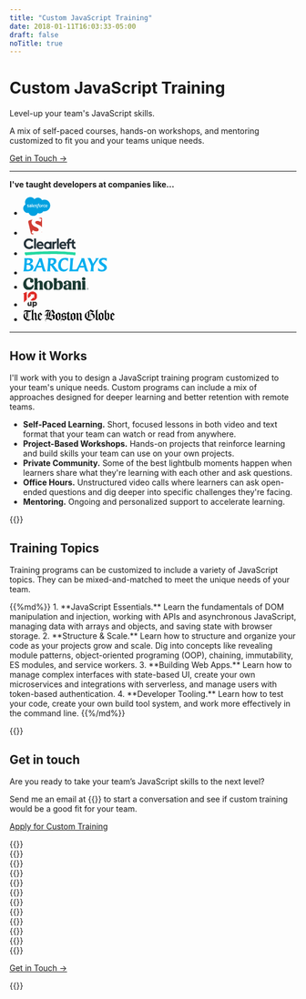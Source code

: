```yaml
---
title: "Custom JavaScript Training"
date: 2018-01-11T16:03:33-05:00
draft: false
noTitle: true
---
```


<h1 class="no-padding-top no-margin-bottom h5 text-sans">Custom JavaScript Training</h1>
<p class="text-xlarge margin-bottom-small text-serif">Level-up your team's JavaScript skills.</p>

<p><span class="text-large">A mix of self-paced courses, hands-on workshops, and mentoring customized to fit you and your teams unique needs.</span></p>

<p class="margin-bottom-large"><a class="btn" href="#ready-to-buy">Get in Touch &rarr;</a></p>

<hr>
<p class="line-overlay text-center"><strong>I've taught developers at companies&nbsp;like...</strong></p>

<ul class="list-inline list-inline-spaced text-center no-margin-bottom">
	<li class="margin-bottom">
		<svg xmlns="http://www.w3.org/2000/svg" class="company-logo" id="logo-salesforce" width="3.4140625em" height="2.375em" viewBox="0 0 92 64" aria-label="Salesforce"><g fill="none" fill-rule="evenodd"><path fill="#00A1E0" d="M38.05 6.98c2.948-3.071 7.055-4.978 11.595-4.978 6.035 0 11.302 3.366 14.106 8.363a19.494 19.494 0 017.974-1.695c10.886 0 19.71 8.902 19.71 19.885 0 10.983-8.824 19.885-19.71 19.885-1.331 0-2.629-.133-3.884-.386-2.469 4.403-7.177 7.379-12.578 7.379-2.261 0-4.4-.52-6.303-1.451C46.456 59.872 40.623 64 33.826 64c-7.078 0-13.112-4.48-15.427-10.761a15.176 15.176 0 01-3.137.327C6.833 53.567 0 46.663 0 38.146a15.442 15.442 0 017.631-13.357 17.662 17.662 0 01-1.46-7.053C6.171 7.94 14.122 0 23.93 0a17.73 17.73 0 0114.12 6.98"></path><path fill="#ffffff" d="M13.244 33.19l.37-1.027c.059-.176.192-.118.246-.085.103.061.177.116.31.194 1.09.689 2.1.696 2.415.696.816 0 1.322-.432 1.322-1.015v-.03c0-.634-.78-.874-1.681-1.15l-.2-.064c-1.237-.352-2.56-.861-2.56-2.427v-.032c0-1.486 1.199-2.523 2.915-2.523l.188-.002c1.008 0 1.982.293 2.688.721.064.04.126.114.09.212l-.38 1.027c-.067.175-.25.059-.25.059a5.41 5.41 0 00-2.382-.611c-.728 0-1.196.386-1.196.91v.033c0 .611.802.872 1.732 1.175l.16.05c1.233.39 2.549.93 2.549 2.415v.031c0 1.605-1.166 2.602-3.041 2.602-.921 0-1.802-.142-2.734-.637-.176-.102-.35-.19-.522-.315-.018-.026-.097-.057-.04-.207zm27.457 0l.371-1.027c.054-.168.211-.106.245-.085.102.063.178.116.31.194 1.092.689 2.1.696 2.418.696.813 0 1.32-.432 1.32-1.015v-.03c0-.634-.779-.874-1.68-1.15l-.2-.064c-1.239-.352-2.562-.861-2.562-2.427v-.032c0-1.486 1.2-2.523 2.916-2.523l.187-.002c1.008 0 1.983.293 2.69.721.062.04.125.114.09.212-.035.091-.347.931-.38 1.027-.069.175-.25.059-.25.059a5.41 5.41 0 00-2.383-.611c-.728 0-1.196.386-1.196.91v.033c0 .611.801.872 1.732 1.175l.16.05c1.233.39 2.548.93 2.548 2.415v.031c0 1.605-1.165 2.602-3.04 2.602-.922 0-1.803-.142-2.734-.637-.176-.102-.35-.19-.523-.315-.018-.026-.097-.057-.039-.207zm20.31-4.829a5.89 5.89 0 01.23 1.682c0 .6-.076 1.165-.23 1.681a3.77 3.77 0 01-.71 1.361 3.384 3.384 0 01-1.204.906c-.48.22-1.044.33-1.678.33-.634 0-1.2-.11-1.678-.33a3.384 3.384 0 01-1.204-.906 3.793 3.793 0 01-.711-1.36 5.909 5.909 0 01-.23-1.682c0-.6.077-1.166.23-1.682.154-.52.393-.978.71-1.36a3.442 3.442 0 011.205-.914c.479-.224 1.042-.337 1.678-.337.636 0 1.199.113 1.678.337.478.223.884.53 1.204.914.318.382.558.84.71 1.36zm-1.564 1.682c0-.907-.168-1.62-.502-2.12-.33-.496-.83-.736-1.526-.736-.696 0-1.192.24-1.518.736-.327.5-.494 1.213-.494 2.12 0 .906.167 1.624.496 2.128.324.502.82.745 1.516.745.696 0 1.196-.244 1.526-.745.332-.504.502-1.222.502-2.128zm14.422 2.63l.384 1.062c.05.13-.063.187-.063.187-.593.23-1.416.394-2.217.394-1.358 0-2.398-.391-3.092-1.163-.69-.77-1.042-1.817-1.042-3.116 0-.601.087-1.17.257-1.685.17-.52.425-.978.761-1.36a3.613 3.613 0 011.261-.914c.5-.223 1.088-.335 1.744-.335.443 0 .837.027 1.175.077.361.056.842.186 1.045.265.037.014.14.064.098.185-.148.417-.249.689-.386 1.069-.06.162-.182.108-.182.108-.515-.162-1.009-.236-1.654-.236-.775 0-1.357.258-1.737.763-.384.509-.599 1.176-.602 2.063-.003.973.241 1.694.673 2.14.431.445 1.033.67 1.791.67.307 0 .597-.02.858-.061.258-.041.5-.121.728-.21 0 0 .147-.055.2.097zm8.01-4.607c.341 1.194.163 2.225.157 2.282-.013.136-.153.138-.153.138l-5.299-.004c.033.805.226 1.375.616 1.762.383.379.991.622 1.814.623 1.258.003 1.795-.25 2.176-.391 0 0 .145-.052.2.092l.345.971c.07.163.014.22-.045.253-.332.183-1.137.525-2.669.529-.743.003-1.39-.103-1.923-.31a3.502 3.502 0 01-1.333-.883 3.497 3.497 0 01-.769-1.347 5.713 5.713 0 01-.239-1.692c0-.6.077-1.17.232-1.691.155-.525.396-.988.717-1.377a3.479 3.479 0 011.221-.93c.486-.229 1.088-.341 1.75-.341.567 0 1.085.122 1.516.308.332.142.666.399 1.008.767.216.232.545.74.678 1.241zm-5.27 1.107h3.78c-.039-.486-.134-.922-.352-1.25-.332-.496-.79-.769-1.485-.769-.696 0-1.19.273-1.517.769-.214.328-.352.746-.427 1.25zm-37.175-1.107c.34 1.194.165 2.225.159 2.282-.014.136-.154.138-.154.138l-5.3-.004c.034.805.226 1.375.617 1.762.383.379.99.622 1.813.623 1.258.003 1.797-.25 2.177-.391 0 0 .145-.052.199.092l.346.971c.07.163.014.22-.044.253-.334.183-1.14.525-2.67.529-.744.003-1.391-.103-1.923-.31a3.514 3.514 0 01-1.334-.883 3.506 3.506 0 01-.767-1.347 5.68 5.68 0 01-.241-1.692c0-.6.078-1.17.232-1.691a3.88 3.88 0 01.718-1.377 3.488 3.488 0 011.22-.93c.488-.229 1.09-.341 1.75-.341a3.85 3.85 0 011.518.308c.332.142.666.399 1.007.767.216.232.545.74.677 1.241zm-5.271 1.107h3.782c-.04-.486-.135-.922-.352-1.25-.33-.496-.79-.769-1.485-.769-.696 0-1.191.273-1.516.769-.216.328-.353.746-.43 1.25zm-9.346-.253s.418.037.874.103v-.224c0-.707-.147-1.04-.436-1.263-.296-.226-.738-.343-1.31-.343 0 0-1.29-.016-2.31.538-.047.028-.086.044-.086.044s-.128.045-.174-.086L21 26.681c-.058-.145.047-.211.047-.211.477-.372 1.633-.597 1.633-.597a8.711 8.711 0 011.421-.131c1.058 0 1.877.246 2.434.733.558.489.842 1.277.842 2.339l.003 4.848s.011.14-.122.172c0 0-.195.054-.37.095-.177.041-.815.171-1.336.259a9.744 9.744 0 01-1.61.134c-.515 0-.987-.048-1.403-.143a2.92 2.92 0 01-1.079-.468 2.192 2.192 0 01-.69-.829c-.163-.333-.245-.74-.245-1.21 0-.461.097-.872.284-1.222.188-.348.446-.643.77-.874a3.425 3.425 0 011.105-.513c.413-.11.852-.167 1.306-.167.333 0 .611.007.827.024zm-2.109 3.724c-.003-.001.475.375 1.554.309a10.82 10.82 0 001.43-.19v-2.41s-.678-.111-1.439-.122c-1.079-.013-1.539.384-1.536.383-.318.226-.473.561-.473 1.025 0 .297.053.529.16.691.067.107.096.147.304.314zm44.855-6.455c-.05.145-.307.871-.4 1.112-.034.092-.09.155-.193.144 0 0-.304-.07-.582-.07-.191 0-.464.024-.71.1a1.586 1.586 0 00-.654.393c-.194.187-.351.45-.465.78-.116.332-.176.86-.176 1.39v3.948a.16.16 0 01-.16.161h-1.391a.162.162 0 01-.164-.16v-7.905c0-.089.065-.16.154-.16h1.357c.09 0 .154.071.154.16v.646c.203-.272.567-.512.896-.66.33-.15.699-.26 1.366-.22.347.021.798.116.889.151a.144.144 0 01.079.19zm-13.07-3.663c.037.015.138.064.098.184l-.407 1.113c-.034.084-.056.134-.229.082a2.388 2.388 0 00-.707-.11c-.21 0-.4.027-.568.083a1.084 1.084 0 00-.444.274 1.545 1.545 0 00-.372.566c-.195.56-.27 1.157-.28 1.195h1.694c.143 0 .188.066.174.171l-.198 1.102c-.032.16-.177.154-.177.154h-1.746l-1.193 6.756a10.426 10.426 0 01-.466 1.78c-.187.489-.38.846-.69 1.187a2.43 2.43 0 01-.979.682c-.367.135-.813.204-1.3.204a3.19 3.19 0 01-.777-.075 4.198 4.198 0 01-.485-.142c-.065-.023-.118-.106-.08-.212.036-.105.35-.964.392-1.077.054-.136.192-.084.192-.084.094.04.16.066.285.091.127.025.297.047.426.047.231 0 .441-.028.624-.09.22-.071.35-.2.484-.372.14-.181.254-.426.371-.755.117-.333.224-.773.316-1.306l1.188-6.633h-1.17c-.14 0-.188-.066-.172-.172l.196-1.102c.031-.16.18-.154.18-.154h1.201l.065-.358c.18-1.064.537-1.873 1.065-2.404.531-.535 1.286-.805 2.244-.805.274 0 .516.018.721.055.201.038.354.073.524.125zm-23.676 11.46c0 .09-.062.161-.152.161H29.26c-.09 0-.151-.072-.151-.16V22.674c0-.087.062-.159.15-.159h1.406c.09 0 .152.072.152.16v11.311z"></path></g></svg>
	</li>
	<li class="margin-bottom">
		<svg xmlns="http://www.w3.org/2000/svg" class="company-logo" id="logo-smashing" height="2.2325em" width="2.375em" viewBox="0 0 47 50" aria-label="Smashing Magazine"><g id="S"><g id="Kasten"><path fill="#d13c33" d="M38.51 30.34a27.55 27.55 0 00-7-3.78 28.32 28.32 0 01-5.36-2.87q-6-4.18-6-10.37a10.63 10.63 0 012.25-6.89 10.19 10.19 0 01.86-.94l-8.55 2A4.62 4.62 0 0011.18 13l7.08 30.59A4.62 4.62 0 0023.79 47l3.51-.81-.3-.03a33.76 33.76 0 01-6.78-2.92l3.66-8.18a16.3 16.3 0 0010.4 3.66c4 0 6-1.43 6-4.27a5.26 5.26 0 00-1.77-4.11zM57.85 34.45L50.77 3.86A4.62 4.62 0 0045.23.4l-5.15 1.19q.89.14 1.76.33a28.13 28.13 0 016.66 2.39l-3 8c-2.24-1.92-5.37-2.88-9.37-2.88q-5.38 0-5.39 4.28a3.86 3.86 0 001.77 3 36.82 36.82 0 007.56 3.66 23.64 23.64 0 016.39 3.55 12.68 12.68 0 012 2A12.35 12.35 0 0151 33.75a11.85 11.85 0 01-2.45 7.58L54.38 40a4.61 4.61 0 003.47-5.55z"></path></g></g></svg>
	</li>
	<li class="margin-bottom">
		<svg xmlns="http://www.w3.org/2000/svg" class="company-logo" id="logo-clearleft" width="6.65em" height="2.375em" viewBox="0 0 154 54" aria-label="Clearleft"><path class="Logo-text" fill="#25333A" d="M152.5 27.5v5.4h-2.4c-5.5 0-8.6-3.3-8.6-9.3v-6.8h-7.4v16.1h-5.6V16.8h-3.1l-.1-4.6h3.1v-.6c0-6 3-9.3 8.6-9.3h2.4v5.4H137c-2 0-2.9 1.3-2.9 4v.6h7.4v-4l5.6-3.6v7.4h4v4.6h-4v6.8c0 2.7 1 4 2.9 4h2.5zM77 11.9h5.6v21H77v-2c-1.7 1.7-4 2.7-6.4 2.6-5.7 0-10.1-4.8-10.1-11s4.4-11 10.1-11c2.4-.1 4.7.8 6.4 2.5v-2.1zm0 10.5c0-3.5-2.4-6.1-5.6-6.1s-5.6 2.6-5.6 6.1 2.3 6.1 5.6 6.1S77 26 77 22.4zm12.9-8.7v-1.8h-5.4v21h5.6v-9.5c0-4.5.8-6.8 5-6.8h1.5v-5.4h-.2c-3 0-5.2.9-6.5 2.5zM98 32.8h5.6V2.4H98v30.4zM17 8.1c3.2 0 6.1 1.8 7.6 4.5l.1.2.2-.1 4.8-3.1.3-.1-.1-.2C27 5 22.2 2.4 17.1 2.4 8.6 2.3 1.6 9.1 1.5 17.5v.3c-.1 8.5 6.8 15.4 15.3 15.5h.3c5.1.1 9.9-2.5 12.8-6.7l.1-.2-5.2-3.4-.1.2c-1.6 2.7-4.5 4.4-7.6 4.5-5.2 0-9.2-4.3-9.2-9.8 0-4.8 3.4-9.8 9.1-9.8zm14.6 24.7h5.6V2.4h-5.6v30.4zm94-10.5c0 .6 0 1.1-.1 1.7v.5h-14.8c.5 2.5 2.8 4.3 5.4 4.1 2 0 3.9-.7 5.5-2l.4-.3 2.8 4-.3.3c-2.4 2-5.5 3.1-8.6 3-6.4 0-10.8-4.6-10.8-11.1s4.3-11.1 10.6-11.1c5.7-.2 9.8 4.4 9.9 10.9zm-5.7-2.2c-.6-2.5-2.2-3.9-4.5-3.9-2.4-.1-4.4 1.6-4.7 3.9h9.2zm-60.7 2.2c0 .6 0 1.1-.1 1.7v.5H44.3c.5 2.5 2.8 4.3 5.4 4.1 2 0 3.9-.7 5.5-2l.4-.3 2.8 4-.3.3c-2.4 2-5.5 3.1-8.6 3-6.4 0-10.8-4.6-10.8-11.1S43 11.2 49.2 11.2c5.9 0 10 4.6 10 11.1zm-5.6-2.2c-.6-2.5-2.2-3.9-4.5-3.9-2.4-.1-4.4 1.6-4.7 3.9h9.2z"></path><clipPath id="a"><path d="M151.8 44c-.2-1-1.1-1.6-2-1.4h-.1c-1.1.4-2.2.4-3.3.2-1.4-.2-2.9-.3-4.3-.5-2.4-.3-4.8-.5-7.2-.7-2.6-.2-5.3-.3-7.9-.5-2.5-.2-4.9-.4-7.4-.5-5.2-.3-10.5-.5-15.7-.6-4.4-.2-19.6-.3-23.9-.3-3.1 0-6.1.1-9.2.2-4.1 0-18.9.3-23 .6-4.3.2-8.7.4-13 .7-4 .3-8 .5-11.9.7-.9 0-1.8.1-2.7.3-2.4 0-4.4.2-6.5.3-1.7.1-3.4.1-5 .4-.7 0-1-.4-2.1-.3s-2.1.5-2.1 1.1c-.5.1 0 .4-.6.5v.5c.4.2.6.4 0 .7v.2c.3-.1.4 0 .6.1v.4c-.4.2-.2.4-.1.5s.5.4.4.7c-.1.5.1 1 .5 1.3v.2c.1.7 1.1 1.3 1.2 2 .1.5 1 1 2.3.9 1.1-.1 1.5-.5 2.5-.7.2 0 .8-.1 1-.1 4.2-.3 8.5-.6 12.7-1 1.2-.1 2.6-.1 3.7-.3 1.5-.3 3.1-.3 4.6-.5 2.9-.3 5.8-.5 8.6-.5 2.4 0 4.8-.3 7.2-.4 1.3-.1 2.7.1 4-.1.5-.1 1-.1 1.6-.1 1.4.1 13.7-.1 15.1-.1 2.8 0 5.6-.1 8.4-.2 3.3-.1 17.4-.2 20.7 0 1.1 0 2.3.2 3.4.2 3.1-.2 6.2.1 9.3.2 2.7.1 5.4.3 8.1.4s5.2.2 7.8.5c1 .1 2.1.2 3.1.3.8.1 1.4-.2 2.2-.1 2 .3 4.1.5 6.2.6 1.1 0 2.2.1 3.2.3 1.6.3 3.1.5 4.7.7l1 .4c.9.4 1.8.5 2.8.3.5-.3.8-1 .6-1.6v-.2c.1-.2.2-.3.1-.5.3-.1.3-.2.2-.4.2-.6.7-1.1.4-1.7-.1-.2-.4-.6.4-.8v-.5c-.4 0-.4-.2-.5-.3-.2-.5-.1-1-.1-1.5zm-73.5 1.3h-.2.2"></path></clipPath><path clip-path="url(#a)" fill="none" stroke="#23D8A0" stroke-width="13" d="M-1.1 49.4s50.4-6.3 81.9-6 77.1 4.6 77.1 4.6"></path></svg>
	</li>
	<li class="margin-bottom">
		<svg xmlns="http://www.w3.org/2000/svg" class="company-logo" id="logo-barclays" style="margin-bottom:0.45em" width="10.5em" height="1.75em" viewBox="0 0 2701 450" aria-label="Barclays"><path d="M2689.147 109.064c-17.495-31.706-55.209-55.754-96.172-55.754-36.028 0-67.716 14.755-67.716 53.014 0 32.215 39.891 54.067 81.417 80.855 45.32 28.404 92.326 63.342 92.326 124.014 0 79.222-77.026 127.826-166.085 127.826-36.607 0-74.83-7.096-117.99-23.485l7.08-105.447c20.78 42.087 59.583 75.392 116.9 75.392 44.266 0 77.026-21.29 77.026-58.459 0-31.689-26.788-51.345-59.53-71-68.858-41.509-112.527-74.866-112.527-134.941 0-90.165 75.375-120.203 153.49-120.203 45.32 0 73.759 8.203 102.69 8.203l-10.909 99.985m-381.845 94.486c-9.872 16.407-22.378 38.768-30.072 55.192-6.535 31.126-9.82 72.67-9.82 118.534 0 19.129 3.285 44.792 12.015 53.54h-114.16c20.184-19.111 28.404-136.539 27.333-173.708-15.3-52.978-36.098-103.796-67.769-165.54-20.165-38.767-43.686-75.41-58.441-82.489 25.663-2.16 58.441-3.811 74.303-3.811 28.386 0 36.062 3.811 53.558 42.07 27.262 61.743 47.48 108.135 59.513 142.581 28.966-45.355 49.166-76.481 75.392-119.096 6.552-10.381 12.015-23.485 12.015-36.062 0-9.855-1.651-20.763-6.007-25.682h113.088c-21.852 4.919-120.202 159.533-140.948 194.471m-397.162-95.558-67.716 146.92h110.33l-42.614-146.92m132.762 326.636c-36.08 0-38.785-1.072-67.751-100.494l-10.364-36.607c-17.46 8.186-48.64 12.015-98.333 12.015h-50.256l-8.748 18.567c-12.559 27.895-29.492 60.62-29.492 83.613 0 5.463.544 11.453 2.74 19.112h-298.285c16.951-19.112 22.414-80.838 30.6-192.855l1.633-26.753c4.374-63.921 7.694-113.088 7.115-147.482-.545-28.404-3.285-46.444-10.926-54.63h115.284c-16.407 12.578-22.432 80.294-30.055 192.31l-2.196 26.753c-2.74 41.526-8.185 84.123-8.185 125.648 0 19.094 7.64 23.468 27.332 23.468 69.894 0 87.407-1.633 119.06-22.94 19.657-36.063 42.088-81.418 63.905-128.389l29.546-62.815c27.841-59.004 55.139-119.114 55.139-130.567 0-8.22-2.178-15.844-5.428-23.503H1967s37.135 137.681 45.338 167.156l18.005 66.662c31.126 112 50.817 166.612 77.043 187.92-21.887 2.74-53.013 3.811-64.484 3.811m-743.471 4.391c-108.715 0-171.548-89.585-171.548-190.096 0-139.842 75.92-248.047 220.697-248.047 45.337 0 66.662 8.203 103.234 8.203l-10.909 107.626c-20.762-37.696-54.647-63.377-99.967-63.377-90.13 0-126.737 97.261-126.737 180.84 0 90.674 50.818 140.367 118.534 140.367 36.607 0 68.823-9.836 122.926-47.515-21.852 69.947-72.67 112-156.23 112M922.504 60.441c-10.381 0-22.976 0-32.778 1.089-3.285 18.022-6.025 49.166-9.854 99.405l-2.196 29.528c5.498 1.106 12.577 1.668 19.147 1.668 52.416 0 88.496-31.723 88.496-79.766 0-32.813-22.94-51.924-62.815-51.924m152.383 388.414c-31.126 0-38.785-4.936-49.149-19.146L907.731 265.82c-9.292-12.559-16.389-22.94-31.126-22.94h-2.74l-2.161 31.689c-2.758 43.159-4.392 77.605-4.392 103.269.545 28.404 3.83 45.864 11.488 52.978H764.623c16.371-14.755 22.361-63.922 31.67-192.854l1.652-26.753c4.374-63.36 7.659-112.544 7.097-146.938-.562-30.055-3.812-48.64-12.033-55.192h155.686c50.8 0 120.73 8.766 120.73 91.237 0 67.716-45.356 104.885-101.601 122.346 5.463 4.936 15.282 17.495 21.307 25.154l85.756 113.633c53.54 70.474 57.897 73.741 77.044 83.578-24.048 2.723-56.264 3.83-77.044 3.83M542.855 107.991l-68.331 146.92h110.893l-42.562-146.92m132.71 326.636c-36.028 0-38.768-1.072-67.717-100.494l-10.381-36.607c-17.513 8.186-48.64 12.015-98.351 12.015H448.86l-8.73 18.567c-8.748 19.691-30.055 60.128-29.51 83.613 0 5.463.544 10.926 2.74 19.112H312.304c28.948-28.949 65.555-96.138 116.356-204.852l29.51-62.816C484.923 106.36 513.344 41.892 513.344 32.6c0-8.22-2.16-15.844-5.463-23.503h91.8S623.674 100.334 645 176.253l18.022 66.662c31.144 112 50.8 166.611 77.026 187.919-23.485 2.722-52.996 3.794-64.484 3.794m-520.07-374.73c-8.203 0-19.111 0-29.493 1.106-4.374 29.493-7.114 57.897-9.275 89.023 0 0-1.65 26.753-1.65 25.664H126c53.54 0 102.725-18.567 102.725-67.699 0-28.439-23.503-48.095-73.232-48.095m-13.63 167.156h-30.038l-4.374 62.27c-2.178 27.333-3.285 50.257-3.83 77.571 0 3.847 12.015 12.033 40.402 12.033 59.003 0 97.806-29.493 97.806-78.133 0-54.085-44.266-73.74-99.967-73.74m6.552 203.762H.915c18.585-16.406 23.503-80.31 31.689-192.854l1.634-26.209c4.391-63.922 7.658-113.088 7.114-147.482-.545-29.51-3.83-48.64-12.033-55.192h164.978c39.33 0 118.007 2.196 118.007 84.123 0 54.63-50.818 88.496-97.244 100.546 65.555 6.552 114.722 38.224 114.722 105.957-.018 73.197-68.84 131.111-181.367 131.111" fill="#00AEEF" fill-rule="nonzero"></path></svg>
	</li>
	<li class="margin-bottom">
		<svg xmlns="http://www.w3.org/2000/svg" class="company-logo" id="logo-chobani" style="height:1.6em;" viewBox="0 0 301.46 58.75" aria-label="Chobani"><path d="M27.44 8.55c3.47 0 5.25 1.45 5.25 3.63 0 1.61-1.29 3-1.29 5.73 0 4.12 2.9 7.26 7.59 7.26 4.92 0 8.15-3.39 8.15-8.72 0-7.5-5.89-13.56-19.29-13.56C11.62 2.91 0 14.61 0 31.39c0 16.46 9.68 27.36 26.15 27.36 13.48 0 21.71-8.72 21.71-19.29 0-3.55-1.13-4.6-2.58-4.6s-2 1.37-2.42 2.18c-2.19 4.36-5.86 8.88-13.73 8.88-9.36 0-15-7.91-15-19C14.12 16 20.25 8.55 27.44 8.55zM67.7 56.24c0-.73-.56-1.29-1-2.1-.73-1.37-1-2.42-1-5.73V30.83c0-4.36 2.91-7.91 6-7.91 2.74 0 4.28 2.1 4.28 5.65v19.85c0 3.31-.24 4.36-1 5.73-.48.81-1 1.37-1 2.1 0 .89.48 1.29 1.37 1.29h15.03c1 0 1.45-.4 1.45-1.29 0-.73-.56-1.29-1-2.1-.81-1.37-1-2.42-1-5.73V28.65c0-7.42-4.44-12.75-12.43-12.75a13.78 13.78 0 0 0-11.7 7V6.05c0-1.78-.24-2.1-2.18-2.1H52.61c-1.78 0-2.42.65-2.42 1.78A6.14 6.14 0 0 0 51 8.15a15.81 15.81 0 0 1 .89 6.13v34.14c0 3.31-.24 4.36-1 5.73-.48.81-1 1.37-1 2.1 0 .89.48 1.29 1.45 1.29h15c.89 0 1.37-.4 1.37-1.29zm68.91-19.12c0-14.28-9-21.38-21-21.38-12.18 0-21.3 8.15-21.3 21.38 0 13.72 9 21.38 21.14 21.38s21.14-8.07 21.14-21.38zm-14.2 1.94c0 9.12-2.26 14.85-6.37 14.85-4.36 0-7.42-6-7.42-18.88 0-9 2.34-14.69 6.37-14.69 4.36 0 7.42 5.81 7.42 18.72zm60.28-3.15c0-12.27-6-20.17-15.74-20.17-6.21 0-10.17 3.23-11.94 6.54V6.05c0-1.78-.24-2.1-2.18-2.1h-11c-1.78 0-2.42.65-2.42 1.78a6.14 6.14 0 0 0 .81 2.42 15.81 15.81 0 0 1 .89 6.13v29.78c0 7.1-.32 9.28-.32 11.38a2.49 2.49 0 0 0 2.82 2.74 11.39 11.39 0 0 0 3.87-1 6.78 6.78 0 0 1 2.34-.4 11.93 11.93 0 0 1 2.91.48 30.31 30.31 0 0 0 8 1.21c13.88 0 21.95-8.63 21.95-22.59zm-23-12.51c5.33 0 8.39 6.13 8.39 16.3 0 9.52-3.31 14.2-7.34 14.2-3.23 0-5.73-3.23-5.73-7.42V29.05c0-3.63 1.69-5.65 4.68-5.65zM216 58.34c5.33 0 8.15-1.21 8.15-2.91 0-.73-.32-1-.89-1.53-.81-.73-1.45-1.29-1.45-4.28l.08-19.45c0-8.72-5.25-14.53-18.4-14.53-11.3 0-17 4.6-17 10.65a6 6 0 0 0 6.21 6.37c3.79 0 6-2.66 6-5.33 0-2.1-.73-3.07-.73-4.44s1.53-2.74 4.36-2.74c4.28 0 6.29 2.91 6.29 8.07v3.63c-16.3 1.45-23.56 6.37-23.56 15 0 6.7 5 11.7 12.43 11.7a12.32 12.32 0 0 0 11.14-6.13c.16 3.79 1.53 5.89 7.42 5.89zm-13.48-6.46c-3.15 0-4.92-2.66-4.92-5.73 0-4.76 3.55-8.31 11-9.76l-.08 8.88c0 3.47-2.58 6.62-6 6.62zm41.4 4.36c0-.73-.56-1.29-1-2.1-.73-1.37-1-2.42-1-5.73V30.83c0-4.36 2.58-8 5.73-8 2.74 0 4.36 1.94 4.36 5.73v19.86c0 3.31-.24 4.36-1 5.73-.48.81-1 1.37-1 2.1 0 .89.48 1.29 1.37 1.29h15.09c1 0 1.45-.4 1.45-1.29 0-.73-.56-1.29-1-2.1-.81-1.37-1-2.42-1-5.73V29.05c0-7.67-4.36-13.15-12.35-13.15a13.76 13.76 0 0 0-12 7.26v-4.28c0-1.78-.24-2.18-2.18-2.18h-10.94c-1.69 0-2.26.65-2.26 1.61a6 6 0 0 0 1 2.5c.81 1.45.89 2.91.89 6.13v21.48c0 3.31-.24 4.36-1 5.73-.48.81-1 1.37-1 2.1 0 .89.48 1.29 1.45 1.29h15c.89 0 1.37-.4 1.37-1.29zm26.65-49.06c0 4 3 7.18 8.07 7.18s8.07-3.23 8.07-7.18S283.72 0 278.64 0s-8.07 3.15-8.07 7.18zm1 50.35h14.93c1 0 1.45-.4 1.45-1.29 0-.73-.56-1.29-1-2.1-.73-1.37-1-2.42-1-5.73V18.88c0-1.78-.24-2.18-2.18-2.18h-11.3c-1.69 0-2.26.65-2.26 1.61a6 6 0 0 0 1 2.5c.73 1.45.89 2.91.89 6.13v21.48c0 3.31-.24 4.36-1 5.73-.48.81-1 1.37-1 2.1 0 .89.48 1.29 1.45 1.29zM296.19 51.26h.91c.61 0 .91.24.91.73s-.32.73-.91.73h-.91zm2.6.73c0-.9-.6-1.4-1.69-1.4h-1.7v4.87h.79v-2.05h.81l1.11 2.05h.89l-1.22-2.11a1.39 1.39 0 0 0 1-1.36M297 57a3.9 3.9 0 1 1 3.85-3.9A3.75 3.75 0 0 1 297 57m0-8.36a4.46 4.46 0 1 0 4.47 4.46 4.32 4.32 0 0 0-4.47-4.49" fill="#1c3c34"></path></svg>
	</li>
	<li class="margin-bottom">
		<svg xmlns="http://www.w3.org/2000/svg" class="company-logo" id="logo-10up" style="height: 2em;" viewBox="0 0 236 270" aria-label="10up"><g fill-rule="nonzero" fill="none"><path fill="#DF2B26" d="M60.933 4.502L0 34.499l12.081 14.422V186.13l48.852-48.868z"></path><path d="M117.498 215.8c0 7.527-5.092 10.752-10.75 10.752-7.508 0-9.263-4.576-9.263-9.544v-43.127h-.319l-24.134 24.133v24.633c0 13.574 7.256 25.528 24.053 25.528 7.39 0 14.918-3.086 20.413-8.192v6.582h24.453v-72.684h-24.453V215.8zm84.252-43.395c-8.327 0-15.17 2.95-20.689 8.327v-6.852h-24.578v96.061h24.578v-29.959c5.52 5.106 12.362 8.192 20.689 8.192 20.288 0 32.928-16.252 32.928-37.885 0-21.359-12.64-37.884-32.928-37.884zm-6.58 54.812c-9.398 0-14.109-7.795-14.109-17.061 0-9.267 4.574-16.929 14.109-16.929 9.278 0 13.569 7.785 13.569 16.929 0 9.002-4.291 17.061-13.569 17.061z" fill="#303030"></path><path d="M157.093 0c-43.492.005-78.737 35.251-78.737 78.736 0 12.008 2.771 23.353 7.57 33.528l.825.853 48.644-48.642-15.297-15.297h66.562v66.557l-15.296-15.297-48.922 48.923c10.468 5.142 22.203 8.117 34.656 8.117 43.484 0 78.74-35.25 78.74-78.742C235.838 35.251 200.582 0 157.093 0z" fill="#DF2B26"></path></g></svg>
	</li>
	<li class="margin-bottom">
		<svg xmlns="http://www.w3.org/2000/svg" class="company-logo" id="logo-boston-globe" style="height:1.6em;" viewBox="0 0 317 44" aria-label="The Boston Globe"><path d="M292.294 26.857c0 3.096-.142 9.155-.142 9.367l-.21.21-5.85-3.66V18.403c.917-1.408 2.185-2.114 3.312-2.114 1.338 0 2.325.986 2.816 2.325 0 .564.074 4.298.074 8.244zm19.3-5.847l-5.425 4.437V15.374l5.425 5.636zm-14.37 12.75c-.353-3.17-.28-11.765-.28-15.78 0-2.606-2.256-4.51-5.076-5.707l-5.775 4.86V6.567c0-1.76 1.056-3.664 2.323-3.664V2.55c-2.745 0-5.773 2.186-6.27 3.595-.63-1.058-2.11-1.693-3.518-1.693l-.073.563c1.41 0 2.748 2.398 2.748 6.626 0 8.522-.07 16.696-.07 20.214 0 1.13-.142 1.905-.777 2.82l8.667 5.28c3.31-3.093 4.577-4.01 8.1-6.193zm19.092-1.338l-.426-.426c-2.182 2.185-3.452 3.1-4.718 3.1-1.27 0-2.467-.775-5.003-2.746v-5.777l9.933-7.96c-2.326-1.973-7.115-6.764-7.115-6.764-2.678 2.397-4.227 3.735-7.96 6.34.14.775.282 1.83.282 2.677V32.07c0 .774-.07 1.337-.355 2.252l7.82 5.492 7.54-7.392zm-92.638-4.438c0 1.9-.565 3.097-1.832 4.085-2.887-2.82-4.296-6.764-4.296-10.71 0-5.915 2.04-8.173 4.86-10.214a13.91 13.91 0 0 1 1.268-.915v17.754zm7.608 8.098c-3.733-.28-6.62-1.548-8.875-3.45 3.45-2.395 5.635-3.59 5.635-7.26V7.13l1.058-.843c.776.28 1.41.56 2.183.843v28.952zm10.99-8.312c0 2.046-.21 3.453-.774 5.147-2.044 2.038-5.076 3.237-8.524 3.237h-.988V18.05c.635-.07 1.2-.14 1.762-.14 5.074 0 8.524 4.577 8.524 9.86zm-2.748-16.694l-7.537 6.692V7.413c2.68 1.057 5.074 2.325 7.538 3.663zm32.545 24.658l-.42.278-5.988-3.804V15.374l6.34 3.098.068 17.262zM246.998 5.016l-.637-.563-2.32 2.466s-5.992-1.973-10.85-4.79c-6.692 5.07-11.764 8.663-18.317 13.315-1.55 2.322-2.395 5.35-2.395 8.663 0 9.014 8.312 16.058 18.808 16.058 6.833-2.885 11.696-6.902 15.288-11.762.21-.984.28-2.395.28-3.17 0-6.552-4.437-10.213-9.157-11.34l9.3-8.878zm30.29 10.92l-8.454-4.365c-2.607 2.394-5.142 4.154-8.523 5.844.21.637.424 3.243.424 4.864v11.625c-.774.842-1.554 1.27-2.327 1.27-.773 0-1.62-.355-2.676-1.13V5.864c0-1.62.987-3.523 2.256-3.523v-.208c-2.607 0-4.933 1.195-5.634 3.166-.637-1.055-1.62-1.972-3.1-1.972l-.072.283c.845 0 1.693 2.393 1.693 4.646V30.87c0 2.185-.283 3.312-1.127 4.51l5.633 4.087 5.282-4.58 8.172 4.927c3.1-2.885 4.934-4.577 8.383-6.618-.21-1.058-.28-3.1-.28-3.947v-10c-.003-1.694.07-2.61.35-3.314zm-133.776 20.36c-2.045-1.835-4.86-3.38-9.37-3.38l6.905-7.327 2.394 2.11.072 8.596zm2.323-16.977l-5.915 6.406-2.608-1.9V15.3c2.68 1.83 4.226 2.818 8.523 4.017zm29.093 17.114l-.28.215-5.635-3.454v-17.61l5.915 3.52v17.328zm5.495-2.606c-.28-.91-.35-1.832-.35-2.674V16.36l-7.68-4.298c-2.464 2.465-5.285 4.227-8.875 6.2.21.703.353 1.83.353 2.606v12.467c-1.126 1.2-2.256 1.903-3.24 1.903-.987 0-1.97-.42-3.03-1.547 0-.986.07-11.695.07-18.244h5.495v-1.34l-5.495-.21s.07-5.144.14-6.202h-.63l-7.682 8.103c-3.31-.493-5.774-1.69-9.37-4.155-2.815 2.885-4.718 4.223-8.098 5.845.14 1.692.21 2.607.21 4.298 0 1.972 0 2.605-.14 4.3l4.507 3.165-4.227 4.44c-1.83 1.904-2.535 3.452-2.535 5 0 1.41.565 2.535 1.408 3.594l.494-.28c-.565-.847-.918-1.835-.918-2.746 0-1.48.775-2.75 2.958-2.75 2.185 0 4.58 1.408 6.975 3.308 2.677-2.464 4.65-4.08 7.608-5.56V27.07c0-.847.07-1.2.284-1.763l-4.51-3.028 5.778-6.272h2.676c0 6.41-.07 14.653-.07 15.57 0 1.126-.212 2.536-.986 3.662l6.41 4.718 5.496-5 7.96 5.212c3.102-2.887 5.565-4.79 9.015-6.342zm25.574.99l-.492-.564-2.398 2.04c-1.197 0-2.042-.844-2.042-2.182 0-1.196.073-15.148.142-17.542-.916-1.834-2.116-3.24-4.79-4.157l-6.413 4.72c0-1.972-1.126-3.734-3.31-4.86l-3.734 3.17 1.975 2.11s-.072 12.4-.072 14.442c0 2.048-1.478 3.526-1.478 3.526l5.845 4.293 3.1-3.8-2.326-2.112V18.4c1.13-1.477 2.327-2.113 3.386-2.113 1.195 0 2.18.845 2.463 2.045.072.915.072 2.395.072 3.945 0 2.395 0 10.845-.072 14.155.422 1.48 2.607 3.523 4.016 3.523l6.127-5.138zM102.863 24.32l-.14 10.14c-1.056.568-1.76.92-2.747 1.622-.774-.49-1.55-.985-2.465-1.548V21.432l5.353 2.888zm.776-8.805c0 1.547-1.41 2.324-6.13 5.282V16.29c0-2.256.14-3.522.21-4.44h-.984c.14.986.212 2.184.212 4.44v17.965c-2.96-1.763-6.553-3.595-10.358-3.876 3.594-2.044 7.186-4.79 7.186-8.81v-8.803c0-2.82 1.127-4.51 4.087-7.045 2.323 3.45 3.242 4.93 5.07 8.03.425.704.706 1.41.706 1.763zm19.935 20.78l-.28.213-5.567-3.384v-17.82l5.847 3.31v17.682zM94.412 4.526l-.14-.424c-2.96 0-4.58-.353-6.13-.633-1.48-.21-2.75-.493-4.51-.493-4.65 0-7.68 2.396-7.68 6.27 0 1.62.353 2.535 1.41 3.734l.422-.423c-.564-.706-.844-1.41-.844-2.185 0-1.69 1.41-3.17 4.508-3.17 2.326 0 4.438.424 6.27.847-3.945 2.886-6.342 5-6.342 11.13-.563-.212-1.34-.352-2.394-.352-2.96 0-4.508 1.97-4.508 3.872 0 .848.21 1.765.775 2.397l.492-.28c-.212-.425-.353-.847-.353-1.27 0-1.267.985-2.254 2.817-2.254 1.62 0 2.818.704 3.38 1.693 0 4.296-.844 6.48-3.097 6.48v.49c3.38 0 7.466-2.463 7.466-6.408v-7.89c.002-6.483 3.805-9.51 8.456-11.13zm14.722 17.822l-6.27-4.156c2.395-1.478 3.17-1.902 4.015-2.535 1.48-1.057 1.902-1.69 1.902-2.325 0-.494-.212-1.41-1.338-3.1-1.41-2.113-2.747-4.156-5.565-8.1-3.947 2.678-6.13 4.294-10.286 7.538-1.69 1.336-2.96 3.45-2.96 6.127 0 .917.072 5.637.072 8.737 0 2.394-.424 3.664-2.96 5.774-6.127 0-9.79 3.95-9.79 7.892 0 1.692.563 3.453 1.83 4.858l.424-.42c-.776-.85-1.408-2.185-1.408-3.734 0-2.115 1.55-4.44 6.41-4.44 5.353 0 10.354 3.665 13.242 5.427 4.157-3.524 6.764-5.004 12.117-6.767v-8.946c0-.632.212-1.266.564-1.83zm20.147-6.13l-8.1-4.438c-2.466 2.467-5.634 4.438-9.227 6.41.49 1.48.35 3.38.35 5.777 0 5.848.07 9.018-.985 10.567l8.947 5.496c2.465-2.538 5.142-4.508 8.735-6.48-.28-.918-.353-1.833-.353-2.68v-10c0-2.958.283-4.014.634-4.65zM11.075 27.21c0 2.112-.353 3.38-1.48 4.365C6.99 28.9 5.58 25.095 5.58 20.797c0-2.395.423-4.225 1.267-5.494 1.41-1.27 3.1-2.467 4.227-3.1v15.004zm8.03 8.872c-3.52-.422-6.55-1.76-8.806-3.8 4.368-3.17 5.353-5.004 5.353-8.526V9.454l.142-.14c1.41.14 2.186.21 3.313.282v26.486zM61.373 21.08l-5.705 4.577v-9.862l.21-.21 5.495 5.494zm4.437 11.34l-.423-.426c-2.254 2.4-3.24 3.032-4.93 3.032-1.27 0-2.748-.774-4.79-2.678v-5.777l10.143-7.747-6.903-6.835c-3.03 2.395-3.523 2.82-5.707 4.51-1.197.914-1.9 1.34-2.677 1.69.14.845.28 2.044.28 2.89v12.89c-1.194 1.127-2.323 1.622-3.167 1.622-1.128 0-1.973-.706-1.973-1.903V16.43c-.704-2.184-2.042-3.594-4.648-4.51l-6.413 5.213V5.016c0-1.76.988-3.38 1.903-3.803V1c-2.606 0-4.438 1.693-5.212 3.666L30.166 2.34l-.424.07v30.997c-2.536 1.338-5.283 2.817-8.313 2.817-.563 0-1.057 0-1.62-.07V9.668c1.337.14 2.184.21 2.958.21 1.196 0 1.973-.21 2.536-.493l3.453-7.045-.565-.14c-1.34 2.677-2.04 3.098-4.93 3.098-1.338 0-4.297-.35-7.257-.703-2.818-.352-5.707-.704-7.184-.704-4.367 0-6.904 3.03-6.904 6.13 0 1.267.422 2.536 1.27 3.664l.49-.353c-.562-.704-.914-1.62-.914-2.396 0-1.266.986-2.393 3.663-2.393 1.058 0 4.79.355 8.313.633-4.016 1.974-7.325 4.087-11.2 7.045C1.846 18.473 1 21.36 1 24.32c0 7.61 5.778 15.85 18.53 15.85 3.733-2.11 9.228-5.28 9.228-5.28l5.07 4.58 3.523-3.455-2.747-2.89v-14.72c1.197-1.62 2.537-2.325 3.595-2.325 1.196 0 2.324.846 2.606 2.395v17.68c.422 1.482 2.182 2.888 3.945 3.38l6.268-4.716 7.257 4.997 7.535-7.392z"></path></svg>
	</li>
</ul>
<hr class="no-margin-top">

## How it Works

I'll work with you to design a JavaScript training program customized to your team's unique needs. Custom programs can include a mix of approaches designed for deeper learning and better retention with remote teams.

- **Self-Paced Learning.** Short, focused lessons in both video and text format that your team can watch or read from anywhere.
- **Project-Based Workshops.** Hands-on projects that reinforce learning and build skills your team can use on your own projects.
- **Private Community.** Some of the best lightbulb moments happen when learners share what they're learning with each other and ask questions.
- **Office Hours.** Unstructured video calls where learners can ask open-ended questions and dig deeper into specific challenges they're facing.
- **Mentoring.** Ongoing and personalized support to accelerate learning.

<div class="padding-top-large padding-bottom">
	{{<testimonial for="hbs" photo="true">}}
</div>

## Training Topics

Training programs can be customized to include a variety of JavaScript topics. They can be mixed-and-matched to meet the unique needs of your team.

<div class="list-spaced">
{{%md%}}
1. **JavaScript Essentials.** Learn the fundamentals of DOM manipulation and injection, working with APIs and asynchronous JavaScript, managing data with arrays and objects, and saving state with browser storage.
2. **Structure & Scale.** Learn how to structure and organize your code as your projects grow and scale. Dig into concepts like revealing module patterns, object-oriented programing (OOP), chaining, immutability, ES modules, and service workers.
3. **Building Web Apps.** Learn how to manage complex interfaces with state-based UI, create your own microservices and integrations with serverless, and manage users with token-based authentication.
4. **Developer Tooling.** Learn how to test your code, create your own build tool system, and work more effectively in the command line.
{{%/md%}}
</div>


{{<cta for="bio">}}


<div class="callout" id="ready-to-buy">
	<h2>Get in touch</h2>
	<p>Are you ready to take your team’s JavaScript skills to the next level?</p>
	<p>Send me an email at {{<email>}} to start a conversation and see if custom training would be a good fit for your team.</p>
	<p><a class="btn btn-large btn-block edd-buy-now-button" href="mailto:&#099;&#104;&#114;&#105;&#115;&#064;&#103;&#111;&#109;&#097;&#107;&#101;&#116;&#104;&#105;&#110;&#103;&#115;&#046;&#099;&#111;&#109;?subject=Custom%20Training&body=Hi,%20I'm%20interested%20in%20JavaScript%20Training%20for%20my%20team%20of%20[number%20of%20people]%20at%20[organization]%20.%20Thanks!">Apply for Custom Training</a><p>
</div>

<div class="padding-top-large padding-bottom-large">{{<testimonial for="leticiaOneill2" photo="true">}}</div>
<div class="padding-bottom-large">{{<testimonial for="lauraKalbag" photo="true">}}</div>
<div class="padding-bottom-large">{{<testimonial for="walterJenkins" photo="true">}}</div>
<div class="padding-bottom-large">{{<testimonial for="mariaBlair2" photo="true">}}</div>
<div class="padding-bottom-large">{{<testimonial for="zacHeisey" photo="true">}}</div>
<div class="padding-bottom-large">{{<testimonial for="izziKoning" photo="true">}}</div>
<div class="padding-bottom-large">{{<testimonial for="patriciaParker" photo="true">}}</div>
<div class="padding-bottom-large">{{<testimonial for="toddLibby" photo="true">}}</div>
<div class="padding-bottom-large">{{<testimonial for="elliotPorter" photo="true">}}</div>
<div class="padding-bottom-large">{{<testimonial for="ronAmick" photo="true">}}</div>
<div class="padding-bottom-large">{{<testimonial for="craigHaggart" photo="true">}}</div>
<div class="padding-bottom-large">{{<testimonial for="vicenteSarmento" photo="true">}}</div>

<p class="margin-bottom-large"><a class="btn" href="#ready-to-buy">Get in Touch &rarr;</a></p>

{{<not-ready-yet>}}